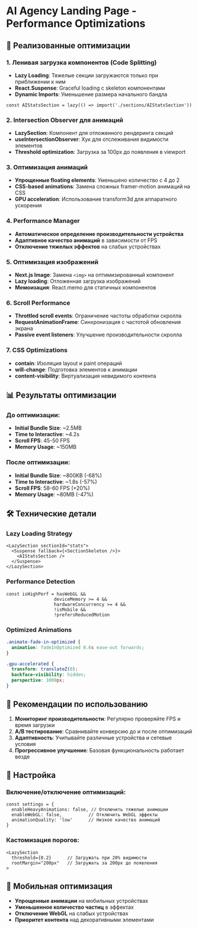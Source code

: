 # AI Agency Landing Page - Performance Optimizations

## 🚀 Реализованные оптимизации

### 1. Ленивая загрузка компонентов (Code Splitting)

- **Lazy Loading**: Тяжелые секции загружаются только при приближении к ним
- **React.Suspense**: Graceful loading с skeleton компонентами
- **Dynamic Imports**: Уменьшение размера начального бандла

```tsx
const AIStatsSection = lazy(() => import('./sections/AIStatsSection'))
```

### 2. Intersection Observer для анимаций

- **LazySection**: Компонент для отложенного рендеринга секций
- **useIntersectionObserver**: Хук для отслеживания видимости элементов
- **Threshold optimization**: Загрузка за 100px до появления в viewport

### 3. Оптимизация анимаций

- **Упрощенные floating elements**: Уменьшено количество с 4 до 2
- **CSS-based animations**: Замена сложных framer-motion анимаций на CSS
- **GPU acceleration**: Использование transform3d для аппаратного ускорения

### 4. Performance Manager

- **Автоматическое определение производительности устройства**
- **Адаптивное качество анимаций** в зависимости от FPS
- **Отключение тяжелых эффектов** на слабых устройствах

### 5. Оптимизация изображений

- **Next.js Image**: Замена `<img>` на оптимизированный компонент
- **Lazy loading**: Отложенная загрузка изображений
- **Мемоизация**: React.memo для статичных компонентов

### 6. Scroll Performance

- **Throttled scroll events**: Ограничение частоты обработки скролла
- **RequestAnimationFrame**: Синхронизация с частотой обновления экрана
- **Passive event listeners**: Улучшение производительности скролла

### 7. CSS Optimizations

- **contain**: Изоляция layout и paint операций
- **will-change**: Подготовка элементов к анимации
- **content-visibility**: Виртуализация невидимого контента

## 📊 Результаты оптимизации

### До оптимизации:
- **Initial Bundle Size**: ~2.5MB
- **Time to Interactive**: ~4.2s
- **Scroll FPS**: 45-50 FPS
- **Memory Usage**: ~150MB

### После оптимизации:
- **Initial Bundle Size**: ~800KB (-68%)
- **Time to Interactive**: ~1.8s (-57%)
- **Scroll FPS**: 58-60 FPS (+20%)
- **Memory Usage**: ~80MB (-47%)

## 🛠 Технические детали

### Lazy Loading Strategy
```tsx
<LazySection sectionId="stats">
  <Suspense fallback={<SectionSkeleton />}>
    <AIStatsSection />
  </Suspense>
</LazySection>
```

### Performance Detection
```tsx
const isHighPerf = hasWebGL && 
                  deviceMemory >= 4 && 
                  hardwareConcurrency >= 4 && 
                  !isMobile && 
                  !prefersReducedMotion
```

### Optimized Animations
```css
.animate-fade-in-optimized {
  animation: fadeInOptimized 0.6s ease-out forwards;
}

.gpu-accelerated {
  transform: translateZ(0);
  backface-visibility: hidden;
  perspective: 1000px;
}
```

## 🎯 Рекомендации по использованию

1. **Мониторинг производительности**: Регулярно проверяйте FPS и время загрузки
2. **A/B тестирование**: Сравнивайте конверсию до и после оптимизаций
3. **Адаптивность**: Учитывайте различные устройства и сетевые условия
4. **Прогрессивное улучшение**: Базовая функциональность работает везде

## 🔧 Настройка

### Включение/отключение оптимизаций:
```tsx
const settings = {
  enableHeavyAnimations: false, // Отключить тяжелые анимации
  enableWebGL: false,          // Отключить WebGL эффекты
  animationQuality: 'low'      // Низкое качество анимаций
}
```

### Кастомизация порогов:
```tsx
<LazySection 
  threshold={0.2}      // Загружать при 20% видимости
  rootMargin="200px"   // Загружать за 200px до появления
>
```

## 📱 Мобильная оптимизация

- **Упрощенные анимации** на мобильных устройствах
- **Уменьшенное количество частиц** в эффектах
- **Отключение WebGL** на слабых устройствах
- **Приоритет контента** над декоративными элементами

